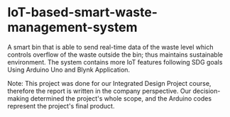 # IoT-based-smart-waste-management-system
A smart bin that is able to send real-time data of the waste level which controls overflow of the waste outside the bin; thus maintains sustainable environment. 
The system contains more IoT features following SDG goals Using Arduino Uno and Blynk Application.

Note: This project was done for our Integrated Design Project course, therefore the report is written in the company perspective. Our decision-making determined the project's whole scope, and the Arduino codes represent the project's final product.
